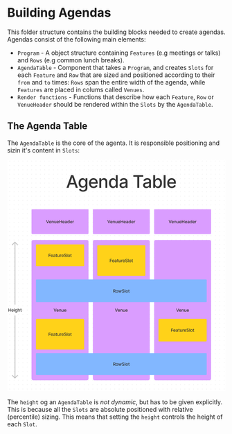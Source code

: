 # Building Agendas

This folder structure contains the building blocks needed to create agendas.
Agendas consist of the following main elements:

- `Program` - A object structure containing `Features` (e.g meetings or talks)
  and `Rows` (e.g common lunch breaks).
- `AgendaTable` - Component that takes a `Program`, and creates `Slots` for each
  `Feature` and `Row` that are sized and positioned according to their `from`
  and `to` times: `Rows` span the entire width of the agenda, while `Features`
  are placed in colums called `Venues`.
- `Render functions` - Functions that describe how each `Feature`, `Row` or
  `VenueHeader` should be rendered within the `Slots` by the `AgendaTable`.

## The Agenda Table

The `AgendaTable` is the core of the agenta. It is responsible positioning and
sizin it's content in `Slots`:

![agenda-table](./docs/agenda-table.png)

The `height` og an `AgendaTable` is _not dynamic_, but has to be given
explicitly. This is because all the `Slots` are absolute positioned with
relative (percentile) sizing. This means that setting the `height` controls the
height of each `Slot`.
